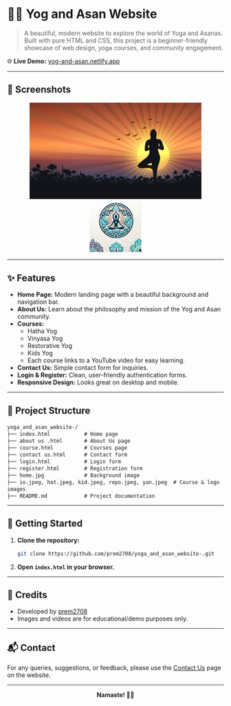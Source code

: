 
# 🧘‍♂️ Yog and Asan Website

> A beautiful, modern website to explore the world of Yoga and Asanas. Built with pure HTML and CSS, this project is a beginner-friendly showcase of web design, yoga courses, and community engagement.

🌐 **Live Demo:** [yog-and-asan.netlify.app](https://yog-and-asan.netlify.app)

---

## 📸 Screenshots

<p align="center">
	<img src="home.jpg" alt="Home Page" width="400"/>
	<img src="io.jpeg" alt="Logo" width="120"/>
</p>

---

## ✨ Features

- **Home Page:** Modern landing page with a beautiful background and navigation bar.
- **About Us:** Learn about the philosophy and mission of the Yog and Asan community.
- **Courses:**
	- Hatha Yog
	- Vinyasa Yog
	- Restorative Yog
	- Kids Yog
	- Each course links to a YouTube video for easy learning.
- **Contact Us:** Simple contact form for inquiries.
- **Login & Register:** Clean, user-friendly authentication forms.
- **Responsive Design:** Looks great on desktop and mobile.

---

## 📂 Project Structure

```
yoga_and_asan_website-/
├── index.html           # Home page
├── about us .html       # About Us page
├── course.html          # Courses page
├── contact us.html      # Contact form
├── login.html           # Login form
├── register.html        # Registration form
├── home.jpg             # Background image
├── io.jpeg, hat.jpeg, kid.jpeg, repo.jpeg, yan.jpeg  # Course & logo images
├── README.md            # Project documentation
```

---

## 🚀 Getting Started

1. **Clone the repository:**
	 ```bash
	 git clone https://github.com/prem2708/yoga_and_asan_website-.git
	 ```
2. **Open `index.html` in your browser.**

---

## 🙏 Credits

- Developed by [prem2708](https://github.com/prem2708)
- Images and videos are for educational/demo purposes only.

---

## 📬 Contact

For any queries, suggestions, or feedback, please use the [Contact Us](./contact%20us.html) page on the website.

---

<p align="center"><b>Namaste! 🧘‍♀️</b></p>

